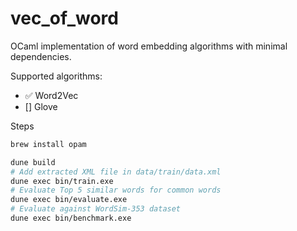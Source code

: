 # vec_of_word
OCaml implementation of word embedding algorithms with minimal dependencies.

Supported algorithms:

- ✅️ Word2Vec
- [] Glove

Steps
```bash
brew install opam

dune build
# Add extracted XML file in data/train/data.xml
dune exec bin/train.exe
# Evaluate Top 5 similar words for common words
dune exec bin/evaluate.exe
# Evaluate against WordSim-353 dataset
dune exec bin/benchmark.exe
```
